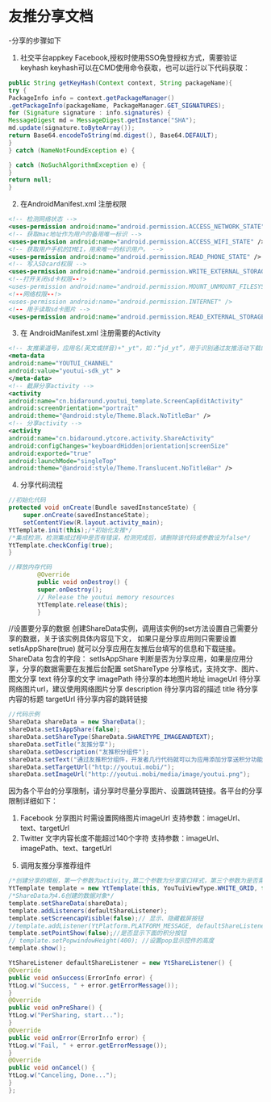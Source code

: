 # 友推分享文档
-分享的步骤如下

1. 社交平台appkey Facebook,授权时使用SSO免登授权方式，需要验证keyhash
keyhash可以在CMD使用命令获取，也可以运行以下代码获取：
```java
public String getKeyHash(Context context, String packageName){
try {
PackageInfo info = context.getPackageManager()
.getPackageInfo(packageName, PackageManager.GET_SIGNATURES);
for (Signature signature : info.signatures) {
MessageDigest md = MessageDigest.getInstance("SHA");
md.update(signature.toByteArray());
return Base64.encodeToString(md.digest(), Base64.DEFAULT);
}
} catch (NameNotFoundException e) {

} catch (NoSuchAlgorithmException e) {
}
return null;
}
```

2. 在AndroidManifest.xml 注册权限
```xml
<!-- 检测网络状态 -->
<uses-permission android:name="android.permission.ACCESS_NETWORK_STATE" />
<!-- 获取mac地址作为用户的备用唯一标识 -->
<uses-permission android:name="android.permission.ACCESS_WIFI_STATE" />
<!-- 获取用户手机的IMEI，用来唯一的标识用户。 -->
<uses-permission android:name="android.permission.READ_PHONE_STATE" />
<!-- 写入SDcard权限 -->
<uses-permission android:name="android.permission.WRITE_EXTERNAL_STORAGE" />
<!--打开关闭sd卡权限--!>
<uses-permission android:name="android.permission.MOUNT_UNMOUNT_FILESYSTEMS" />
<!--网络权限--!>
<uses-permission android:name="android.permission.INTERNET" />
<!-- 用于读取sd卡图片 -->
<uses-permission android:name="android.permission.READ_EXTERNAL_STORAGE" />
```

3. 在 AndroidManifest.xml 注册需要的Activity
```xml
<!-- 友推渠道号，应用名(英文或拼音)+"_yt"，如：“jd_yt”，用于识别通过友推活动下载的应用，请正确填写，否则无法正确统计 -->
<meta-data
android:name="YOUTUI_CHANNEL"
android:value="youtui-sdk_yt" >
</meta-data>
<!-- 截屏分享activity -->
<activity
android:name="cn.bidaround.youtui_template.ScreenCapEditActivity"
android:screenOrientation="portrait"
android:theme="@android:style/Theme.Black.NoTitleBar" />
<!-- 分享activity -->
<activity
android:name="cn.bidaround.ytcore.activity.ShareActivity"
android:configChanges="keyboardHidden|orientation|screenSize"
android:exported="true"
android:launchMode="singleTop"
android:theme="@android:style/Theme.Translucent.NoTitleBar" />
```

4. 分享代码流程
```java
//初始化代码
protected void onCreate(Bundle savedInstanceState) {
    super.onCreate(savedInstanceState);
    setContentView(R.layout.activity_main);
YtTemplate.init(this);/*初始化友推*/
/*集成检测，检测集成过程中是否有错误，检测完成后，请删除该代码或参数设为false*/
YtTemplate.checkConfig(true); 
}
```

```java
//释放内存代码
		@Override
		public void onDestroy() {
		super.onDestroy();       
		// Release the youtui memory resources
		YtTemplate.release(this);
		}

```


//设置要分享的数据
创建ShareData实例，调用该实例的set方法设置自己需要分享的数据，关于该实例具体内容见下文，
如果只是分享应用则只需要设置setIsAppShare(true) 就可以分享应用在友推后台填写的信息和下载链接。
ShareData 包含的字段：
setIsAppShare		判断是否为分享应用，如果是应用分享，分享的数据需要在友推后台配置
setShareType		分享格式，支持文字、图片、图文分享
text				待分享的文字
imagePath			待分享的本地图片地址
imageUrl			待分享网络图片url，建议使用网络图片分享
description			待分享内容的描述
title				待分享内容的标题
targetUrl			待分享内容的跳转链接

```java
//代码示例
ShareData shareData = new ShareData();
shareData.setIsAppShare(false);
shareData.setShareType(ShareData.SHARETYPE_IMAGEANDTEXT);
shareData.setTitle("友推分享");
shareData.setDescription("友推积分组件");
shareData.setText("通过友推积分组件，开发者几行代码就可以为应用添加分享送积分功能，并提供详尽的后台统计数据，除了本身具备的分享功能外，开发者也可将积分功能单独集成在已有分享组件的app上，快来试试吧 http://youtui.mobi");
shareData.setTargetUrl("http://youtui.mobi/");
shareData.setImageUrl("http://youtui.mobi/media/image/youtui.png");
```

因为各个平台的分享限制，请分享时尽量分享图片、设置跳转链接。各平台的分享限制详细如下：
1) Facebook
分享图片时需设置网络图片imageUrl
支持参数：imageUrl、text、targetUrl
2) Twitter
文字内容长度不能超过140个字符
支持参数：imageUrl、imagePath、text、targetUrl

5. 调用友推分享推荐组件
```java
/*创建分享的模板，第一个参数为activity,第二个参数为分享窗口样式，第三个参数为是否需要积分*/
YtTemplate template = new YtTemplate(this, YouTuiViewType.WHITE_GRID, false);
/*ShareData为4.6创建的数据对象*/
template.setShareData(shareData);
template.addListeners(defaultShareListener);
template.setScreencapVisible(false);// 显示、隐藏截屏按钮
//template.addListener(YtPlatform.PLATFORM_MESSAGE, defaultShareListener);//为指定平台添加独立的分享事件
template.setPointShow(false);//是否显示下面的积分按钮
// template.setPopwindowHeight(400); //设置pop显示控件的高度
template.show();

YtShareListener defaultShareListener = new YtShareListener() {
@Override
public void onSuccess(ErrorInfo error) {
YtLog.w("Success, " + error.getErrorMessage());
}
@Override
public void onPreShare() {
YtLog.w("PerSharing, start...");
}
@Override
public void onError(ErrorInfo error) {
YtLog.w("Fail, " + error.getErrorMessage());
}
@Override
public void onCancel() {
YtLog.w("Canceling, Done...");
}
};
```